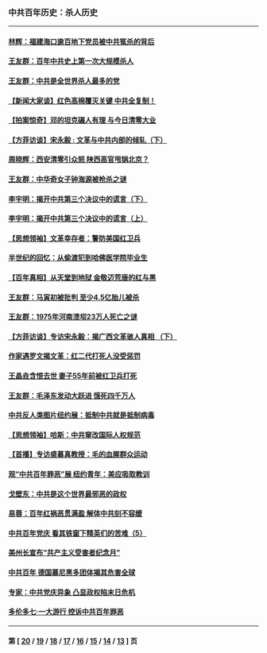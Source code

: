 ### 中共百年历史：杀人历史
---
#### [林辉：福建海口逾百地下党员被中共冤杀的背后](../../pages/nf1176106/n13878946.md?05150430) 
#### [王友群：百年中共史上第一次大规模杀人](../../pages/nf1176106/n13863785.md?05150430) 
#### [王友群：中共是全世界杀人最多的党](../../pages/nf1176106/n13860689.md?05150430) 
#### [【新闻大家谈】红色高棉覆灭关键 中共全复制！](../../pages/nf1176106/n13850222.md?05150430) 
#### [【拍案惊奇】邓的坦克碾人有理 与今日清零大业](../../pages/nf1176106/n13729574.md?05150430) 
#### [【方菲访谈】宋永毅 : 文革与中共内部的倾轧（下）](../../pages/nf1176106/n13486836.md?05150430) 
#### [周晓辉：西安清零引众怒 陕西高官甩锅北京？](../../pages/nf1176106/n13484627.md?05150430) 
#### [王友群：中华奇女子钟海源被枪杀之谜](../../pages/nf1176106/n13430555.md?05150430) 
#### [李宇明：揭开中共第三个决议中的谎言（下）](../../pages/nf1176106/n13389389.md?05150430) 
#### [李宇明：揭开中共第三个决议中的谎言（上）](../../pages/nf1176106/n13388697.md?05150430) 
#### [【思想领袖】文革幸存者：警防美国红卫兵](../../pages/nf1176106/n13339289.md?05150430) 
#### [半世纪的回忆：从偷渡犯到哈佛医学院毕业生](../../pages/nf1176106/n13345328.md?05150430) 
#### [【百年真相】从天堂到地狱 金敬迈荒唐的红与黑](../../pages/nf1176106/n13336995.md?05150430) 
#### [王友群：马寅初被批判 至少4.5亿胎儿被杀](../../pages/nf1176106/n13260313.md?05150430) 
#### [王友群：1975年河南溃坝23万人死亡之谜](../../pages/nf1176106/n13231576.md?05150430) 
#### [【方菲访谈】专访宋永毅：揭广西文革骇人真相 （下）](../../pages/nf1176106/n13209074.md?05150430) 
#### [作家遇罗文揭文革：红二代打死人没受惩罚](../../pages/nf1176106/n13205254.md?05150430) 
#### [王晶垚含恨去世 妻子55年前被红卫兵打死](../../pages/nf1176106/n13203590.md?05150430) 
#### [王友群：毛泽东发动大跃进 饿死四千万人](../../pages/nf1176106/n13177158.md?05150430) 
#### [中共反人类图片纽约展：抵制中共就是抵制病毒](../../pages/nf1176106/n13115371.md?05150430) 
#### [【思想领袖】哈斯：中共窜改国际人权规范](../../pages/nf1176106/n13053647.md?05150430) 
#### [【首播】专访盛慕真教授：毛的血腥群众运动](../../pages/nf1176106/n13091782.md?05150430) 
#### [观“中共百年罪恶”展 纽约青年：美应吸取教训](../../pages/nf1176106/n13085246.md?05150430) 
#### [戈壁东：中共是这个世界最邪恶的政权](../../pages/nf1176106/n13085641.md?05150430) 
#### [易蓉：百年红祸恶贯满盈 解体中共刻不容缓](../../pages/nf1176106/n13084455.md?05150430) 
#### [中共百年党庆 看其铁窗下精英们的苦难（5）](../../pages/nf1176106/n13076766.md?05150430) 
#### [美州长宣布“共产主义受害者纪念月”](../../pages/nf1176106/n13074024.md?05150430) 
#### [中共百年 德国慕尼黑多团体揭其危害全球](../../pages/nf1176106/n13068873.md?05150430) 
#### [专家：中共党庆异象 凸显政权陷末日危机](../../pages/nf1176106/n13067084.md?05150430) 
#### [多伦多七·一大游行 控诉中共百年罪恶](../../pages/nf1176106/n13062043.md?05150430) 

---
#### 第 [ [20](./20.md?05150430) / [19](./19.md?05150430) / [18](./18.md?05150430) / [17](./17.md?05150430) / [16](./16.md?05150430) / [15](./15.md?05150430) / [14](./14.md?05150430) / [13](./13.md?05150430) ] 页
